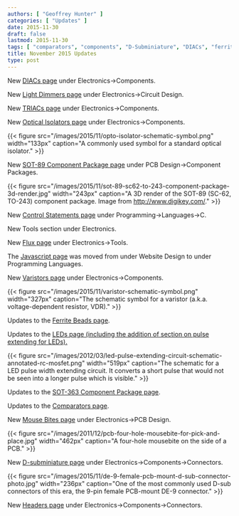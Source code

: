 ```yaml
---
authors: [ "Geoffrey Hunter" ]
categories: [ "Updates" ]
date: 2015-11-30
draft: false
lastmod: 2015-11-30
tags: [ "comparators", "components", "D-Subminiature", "DIACs", "ferrite beads", "flux", "isolators", "LEDs", "mouse bites", "package", "pulse extending", "SOT-363", "SOT-89", "triacs", "varistors" ]
title: November 2015 Updates
type: post
---
```


New [DIACs page](/electronics/components/diodes/diacs) under Electronics->Components.

New [Light Dimmers page](/electronics/circuit-design/light-dimmers) under Electronics->Circuit Design.

New [TRIACs page](/electronics/components/triacs) under Electronics->Components.

New [Optical Isolators page](/electronics/components/optical-isolators) under Electronics->Components.  

{{< figure src="/images/2015/11/opto-isolator-schematic-symbol.png" width="133px" caption="A commonly used symbol for a standard optical isolator."  >}}  

New [SOT-89 Component Package page](/pcb-design/component-packages/sot-89-component-package) under PCB Design->Component Packages.  

{{< figure src="/images/2015/11/sot-89-sc62-to-243-component-package-3d-render.jpg" width="243px" caption="A 3D render of the SOT-89 (SC-62, TO-243) component package. Image from http://www.digikey.com/."  >}}  

New [Control Statements page](/programming/languages/c/control-statements) under Programming->Languages->C.

New Tools section under Electronics.

New [Flux page](/electronics/tools/flux) under Electronics->Tools.

The [Javascript page](/programming/languages/javascript) was moved from under Website Design to under Programming Languages.

New [Varistors page](/electronics/components/circuit-protection/varistors-vdrs/) under Electronics->Components.  

{{< figure src="/images/2015/11/varistor-schematic-symbol.png" width="327px" caption="The schematic symbol for a varistor (a.k.a. voltage-dependent resistor, VDR)."  >}}  

Updates to the [Ferrite Beads page](/electronics/components/ferrite-beads).

Updates to the [LEDs page (including the addition of section on pulse extending for LEDs).](/electronics/components/diodes/leds)

{{< figure src="/images/2012/03/led-pulse-extending-circuit-schematic-annotated-rc-mosfet.png" width="519px" caption="The schematic for a LED pulse width extending circuit. It converts a short pulse that would not be seen into a longer pulse which is visible."  >}}

Updates to the [SOT-363 Component Package page](/pcb-design/component-packages/sot-363-component-package).

Updates to the [Comparators page](/electronics/components/comparators).

New [Mouse Bites page](/pcb-design/mouse-bites) under Electronics->PCB Design.  

{{< figure src="/images/2011/12/pcb-four-hole-mousebite-for-pick-and-place.jpg" width="462px" caption="A four-hole mousebite on the side of a PCB."  >}}  

New [D-subminiature page](/electronics/components/connectors/d-subminiature-d-sub) under Electronics->Components->Connectors.  

{{< figure src="/images/2015/11/de-9-female-pcb-mount-d-sub-connector-photo.jpg" width="236px" caption="One of the most commonly used D-sub connectors of this era, the 9-pin female PCB-mount DE-9 connector."  >}}  

New [Headers page](/electronics/components/connectors/headers) under Electronics->Components->Connectors.
